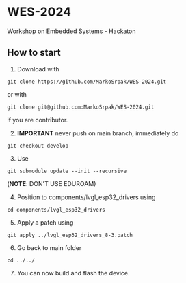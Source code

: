 # WES-2024
Workshop on Embedded Systems - Hackaton

## How to start

1. Download with 
```
git clone https://github.com/MarkoSrpak/WES-2024.git
```
or with 
```
git clone git@github.com:MarkoSrpak/WES-2024.git
```
if you are contributor.

2. **IMPORTANT** never push on main branch, immediately do
```
git checkout develop
```

3. Use
```
git submodule update --init --recursive
```
(**NOTE**: DON'T USE EDUROAM)

4. Position to components/lvgl_esp32_drivers using 
```
cd components/lvgl_esp32_drivers
```

5. Apply a patch using 
```
git apply ../lvgl_esp32_drivers_8-3.patch
```

6. Go back to main folder 
```
cd ../../
```

7. You can now build and flash the device.
